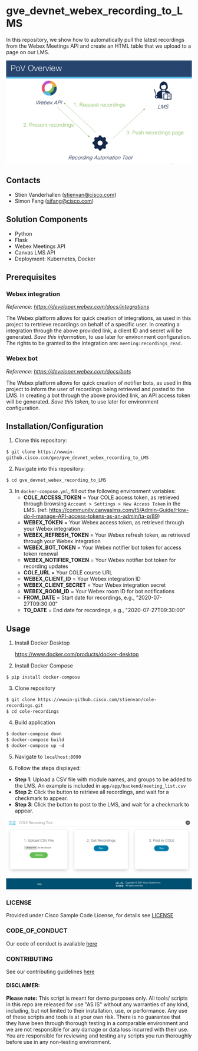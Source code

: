 # gve_devnet_webex_recording_to_LMS

In this repository, we show how to automatically pull the latest recordings from the Webex Meetings API and create an HTML table that we upload to a page on our LMS. 

![/IMAGES/overview.png](IMAGES/overview.png)

## Contacts
* Stien Vanderhallen (stienvan@cisco.com)
* Simon Fang (sifang@cisco.com)

## Solution Components
* Python
* Flask
* Webex Meetings API
* Canvas LMS API
* Deployment: Kubernetes, Docker

## Prerequisites

### Webex integration

*Reference: https://developer.webex.com/docs/integrations*

The Webex platform allows for quick creation of integrations, as used in this project to rertrieve recordings on behalf of a specific user. In creating a integration through the above provided link, a client ID and secret will be generated. *Save this information*, to use later for environment configuration. The rights to be granted to the integration are: `meeting:recordings_read`.

### Webex bot

*Reference: https://developer.webex.com/docs/bots*

The Webex platform allows for quick creation of notifier bots, as used in this project to inform the user of recordings being retrieved and posted to the LMS. In creating a bot through the above provided link, an API access token will be generated. *Save this token*, to use later for environment configuration.

## Installation/Configuration

1. Clone this repository: 

```
$ git clone https://wwwin-github.cisco.com/gve/gve_devnet_webex_recording_to_LMS
```

2. Navigate into this repository: 

```
$ cd gve_devnet_webex_recording_to_LMS
```

3. In `docker-compose.yml`, fill out the following environment variables:
      - **COLE_ACCESS_TOKEN** = Your COLE access token, as retrieved through browsing `Account > Settings > New Access Token` in the LMS. (ref: https://community.canvaslms.com/t5/Admin-Guide/How-do-I-manage-API-access-tokens-as-an-admin/ta-p/89)
      - **WEBEX_TOKEN** = Your Webex access token, as retrieved through your Webex integration
      - **WEBEX_REFRESH_TOKEN** = Your Webex refresh token, as retrieved through your Webex integration
      - **WEBEX_BOT_TOKEN** = Your Webex notifier bot token for access token renewal
      - **WEBEX_NOTIFIER_TOKEN** = Your Webex notifier bot token for recording updates
      - **COLE_URL** = Your COLE course URL
      - **WEBEX_CLIENT_ID** = Your Webex integration ID
      - **WEBEX_CLIENT_SECRET** = Your Webex integration secret
      - **WEBEX_ROOM_ID** = Your Webex room ID for bot notifications
      - **FROM_DATE** = Start date for recordings, e.g., "2020-07-27T09:30:00"
      - **TO_DATE** = End date for recordings, e.g., "2020-07-27T09:30:00"

## Usage

1. Install Docker Desktop

    https://www.docker.com/products/docker-desktop

2. Install Docker Compose

```
$ pip install docker-compose
```

3. Clone repository

```
$ git clone https://wwwin-github.cisco.com/stienvan/cole-recordings.git
$ cd cole-recordings
```

4. Build application

```
$ docker-compose down
$ docker-compose build
$ docker-compose up -d
```

5. Navigate to `localhost:8090`

6. Follow the steps displayed:
- **Step 1**: Upload a CSV file with module names, and groups to be added to the LMS. An example is included in `app/app/backend/meeting_list.csv`
- **Step 2**: Click the button to retrieve all recordings, and wait for a checkmark to appear.
- **Step 3**: Click the button to post to the LMS, and wait for a checkmark to appear.

![/IMAGES/page.png](IMAGES/page.png)

### LICENSE

Provided under Cisco Sample Code License, for details see [LICENSE](LICENSE.md)

### CODE_OF_CONDUCT

Our code of conduct is available [here](CODE_OF_CONDUCT.md)

### CONTRIBUTING

See our contributing guidelines [here](CONTRIBUTING.md)

#### DISCLAIMER:
<b>Please note:</b> This script is meant for demo purposes only. All tools/ scripts in this repo are released for use "AS IS" without any warranties of any kind, including, but not limited to their installation, use, or performance. Any use of these scripts and tools is at your own risk. There is no guarantee that they have been through thorough testing in a comparable environment and we are not responsible for any damage or data loss incurred with their use.
You are responsible for reviewing and testing any scripts you run thoroughly before use in any non-testing environment.
